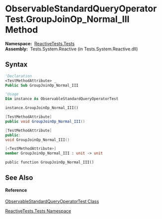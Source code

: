 # ObservableStandardQueryOperatorTest.GroupJoinOp\_Normal\_III Method

**Namespace:**  [ReactiveTests.Tests](ReactiveTests.Tests\ReactiveTests.Tests.md)  
**Assembly:**  Tests.System.Reactive (in Tests.System.Reactive.dll)

## Syntax

```vb
'Declaration
<TestMethodAttribute> _
Public Sub GroupJoinOp_Normal_III
```

```vb
'Usage
Dim instance As ObservableStandardQueryOperatorTest

instance.GroupJoinOp_Normal_III()
```

```csharp
[TestMethodAttribute]
public void GroupJoinOp_Normal_III()
```

```c++
[TestMethodAttribute]
public:
void GroupJoinOp_Normal_III()
```

```fsharp
[<TestMethodAttribute>]
member GroupJoinOp_Normal_III : unit -> unit 
```

```jscript
public function GroupJoinOp_Normal_III()
```

## See Also

#### Reference

[ObservableStandardQueryOperatorTest Class](ObservableStandardQueryOperatorTest\ObservableStandardQueryOperatorTest.md)

[ReactiveTests.Tests Namespace](ReactiveTests.Tests\ReactiveTests.Tests.md)




